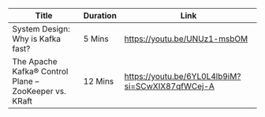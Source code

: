 
| Title | Duration | Link |
| --- | --- | --- |
| System Design: Why is Kafka fast?                      | 5 Mins     | https://youtu.be/UNUz1-msbOM |
|  The Apache Kafka® Control Plane – ZooKeeper vs. KRaft | 12 Mins    | https://youtu.be/6YL0L4lb9iM?si=SCwXIX87qfWCej-A | 
